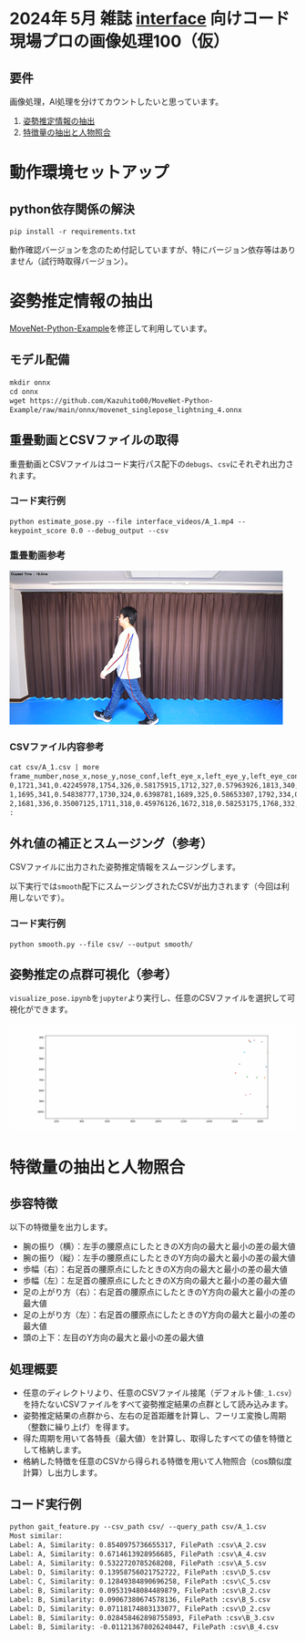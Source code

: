 # 2024年 5月 雑誌 [interface](https://interface.cqpub.co.jp/) 向けコード 現場プロの画像処理100（仮）

## 要件

画像処理，AI処理を分けてカウントしたいと思っています。

1. [姿勢推定情報の抽出](#姿勢推定情報の抽出)
2. [特徴量の抽出と人物照合](#特徴量の抽出と人物照合)

# 動作環境セットアップ

## python依存関係の解決
```
pip install -r requirements.txt
```
動作確認バージョンを念のため付記していますが、特にバージョン依存等はありません（試行時取得バージョン）。

# 姿勢推定情報の抽出

[MoveNet-Python-Example](https://github.com/Kazuhito00/MoveNet-Python-Example)を修正して利用しています。

## モデル配備
```
mkdir onnx
cd onnx
wget https://github.com/Kazuhito00/MoveNet-Python-Example/raw/main/onnx/movenet_singlepose_lightning_4.onnx
```

## 重畳動画とCSVファイルの取得
重畳動画とCSVファイルはコード実行パス配下の`debugs`、`csv`にそれぞれ出力されます。

### コード実行例
```
python estimate_pose.py --file interface_videos/A_1.mp4 --keypoint_score 0.0 --debug_output --csv
```

### 重畳動画参考

![img.png](img.png)

### CSVファイル内容参考
```
cat csv/A_1.csv | more
frame_number,nose_x,nose_y,nose_conf,left_eye_x,left_eye_y,left_eye_conf,right_eye_x,right_eye_y,right_eye_conf,left_ear_x,left_ear_y,left_ear_conf,right_ear_x,right_ear_y,right_ear_conf,left_shoulder_x,left_shoulder_y,left_shoulder_conf,right_shoulder_x,right_shoulder_y,right_shoulder_conf,left_elbow_x,left_elbow_y,left_elbow_conf,right_elbow_x,right_elbow_y,right_elbow_conf,left_wrist_x,left_wrist_y,left_wrist_conf,right_wrist_x,right_wrist_y,right_wrist_conf,left_hip_x,left_hip_y,left_hip_conf,right_hip_x,right_hip_y,right_hip_conf,left_knee_x,left_knee_y,left_knee_conf,right_knee_x,right_knee_y,right_knee_conf,left_ankle_x,left_ankle_y,left_ankle_conf,right_ankle_x,right_ankle_y,right_ankle_conf
0,1721,341,0.42245978,1754,326,0.58175915,1712,327,0.57963926,1813,340,0.53507954,1718,339,0.34348637,1860,441,0.46571508,1676,438,0.47710404,1847,576,0.38557935,1638,550,0.4466851,1835,677,0.20385751,1607,635,0.46187034,1774,676,0.49937767,1697,670,0.42545134,1686,841,0.5424488,1723,835,0.39171275,1650,1020,0.54304403,1855,951,0.45132017
1,1695,341,0.54838777,1730,324,0.6398781,1689,325,0.58653307,1792,334,0.56611574,1699,333,0.36779,1837,439,0.4850201,1666,425,0.3702311,1846,581,0.42863387,1637,543,0.34322596,1795,695,0.29519293,1606,633,0.43505612,1754,677,0.5251442,1672,671,0.5427353,1709,849,0.58842784,1703,837,0.3515209,1667,1032,0.4859239,1796,955,0.48823303
2,1681,336,0.35007125,1711,318,0.45976126,1672,318,0.58253175,1768,332,0.6261512,1674,326,0.28464645,1798,434,0.3731395,1660,423,0.58527696,1856,574,0.35121065,1624,538,0.24173298,1803,697,0.3472525,1591,617,0.47504622,1737,677,0.5850502,1636,667,0.5085149,1692,843,0.5882794,1652,832,0.4899592,1675,1017,0.45458704,1759,943,0.46876293
:
```

## 外れ値の補正とスムージング（参考）
CSVファイルに出力された姿勢推定情報をスムージングします。

以下実行では`smooth`配下にスムージングされたCSVが出力されます（今回は利用しないです）。

### コード実行例
```
python smooth.py --file csv/ --output smooth/
```

## 姿勢推定の点群可視化（参考）
`visualize_pose.ipynb`を`jupyter`より実行し、任意のCSVファイルを選択して可視化ができます。

![animation.gif](animation.gif)

# 特徴量の抽出と人物照合

## 歩容特徴

以下の特徴量を出力します。

- 腕の振り（横）：左手の腰原点にしたときのX方向の最大と最小の差の最大値
- 腕の振り（縦）：左手の腰原点にしたときのY方向の最大と最小の差の最大値 
- 歩幅（右）：右足首の腰原点にしたときのX方向の最大と最小の差の最大値 
- 歩幅（左）：左足首の腰原点にしたときのX方向の最大と最小の差の最大値 
- 足の上がり方（右）：右足首の腰原点にしたときのY方向の最大と最小の差の最大値 
- 足の上がり方（左）：右足首の腰原点にしたときのY方向の最大と最小の差の最大値 
- 頭の上下：左目のY方向の最大と最小の差の最大値

## 処理概要

- 任意のディレクトリより、任意のCSVファイル接尾（デフォルト値:`_1.csv`）を持たないCSVファイルをすべて姿勢推定結果の点群として読み込みます。
- 姿勢推定結果の点群から、左右の足首距離を計算し、フーリエ変換し周期（整数に繰り上げ）を得ます。 
- 得た周期を用いて各特長（最大値）を計算し、取得したすべての値を特徴として格納します。
- 格納した特徴を任意のCSVから得られる特徴を用いて人物照合（cos類似度計算）し出力します。

## コード実行例
```
python gait_feature.py --csv_path csv/ --query_path csv/A_1.csv 
Most similar:
Label: A, Similarity: 0.8540975736655317, FilePath :csv\A_2.csv
Label: A, Similarity: 0.6714613928956685, FilePath :csv\A_4.csv
Label: A, Similarity: 0.5322720785268208, FilePath :csv\A_5.csv
Label: D, Similarity: 0.13958756021752722, FilePath :csv\D_5.csv
Label: C, Similarity: 0.12849384890696258, FilePath :csv\C_5.csv
Label: B, Similarity: 0.09531948084489879, FilePath :csv\B_2.csv
Label: B, Similarity: 0.09067380674578136, FilePath :csv\B_5.csv
Label: D, Similarity: 0.07118174803133077, FilePath :csv\D_2.csv
Label: B, Similarity: 0.028458462898755893, FilePath :csv\B_3.csv
Label: B, Similarity: -0.011213678026240447, FilePath :csv\B_4.csv
```
